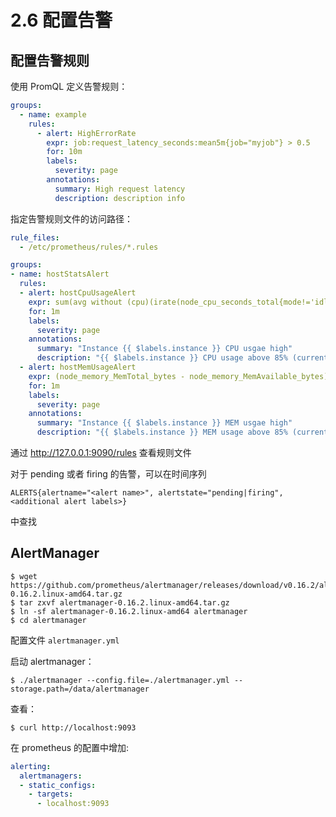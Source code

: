 # 2.6 配置告警

## 配置告警规则

使用 PromQL 定义告警规则：

``` yaml
groups:
  - name: example
    rules:
      - alert: HighErrorRate
        expr: job:request_latency_seconds:mean5m{job="myjob"} > 0.5
        for: 10m
        labels:
          severity: page
        annotations:
          summary: High request latency
          description: description info
```

指定告警规则文件的访问路径：

``` yaml
rule_files:
  - /etc/prometheus/rules/*.rules
```

``` yaml
groups:
- name: hostStatsAlert
  rules:
  - alert: hostCpuUsageAlert
    expr: sum(avg without (cpu)(irate(node_cpu_seconds_total{mode!='idle'}[5m]))) by (instance) > 0.85
    for: 1m
    labels:
      severity: page
    annotations:
      summary: "Instance {{ $labels.instance }} CPU usgae high"
      description: "{{ $labels.instance }} CPU usage above 85% (current value: {{ $value }})"
  - alert: hostMemUsageAlert
    expr: (node_memory_MemTotal_bytes - node_memory_MemAvailable_bytes)/node_memory_MemTotal_bytes > 0.85
    for: 1m
    labels:
      severity: page
    annotations:
      summary: "Instance {{ $labels.instance }} MEM usgae high"
      description: "{{ $labels.instance }} MEM usage above 85% (current value: {{ $value }})"
```

通过 http://127.0.0.1:9090/rules 查看规则文件


对于 pending 或者 firing 的告警，可以在时间序列

    ALERTS{alertname="<alert name>", alertstate="pending|firing", <additional alert labels>}

中查找


## AlertManager

    $ wget https://github.com/prometheus/alertmanager/releases/download/v0.16.2/alertmanager-0.16.2.linux-amd64.tar.gz
    $ tar zxvf alertmanager-0.16.2.linux-amd64.tar.gz
    $ ln -sf alertmanager-0.16.2.linux-amd64 alertmanager
    $ cd alertmanager

配置文件 `alertmanager.yml`

启动 alertmanager：

    $ ./alertmanager --config.file=./alertmanager.yml --storage.path=/data/alertmanager

查看：

    $ curl http://localhost:9093

在 prometheus 的配置中增加:

``` yaml
alerting:
  alertmanagers:
  - static_configs:
    - targets:
      - localhost:9093
```
